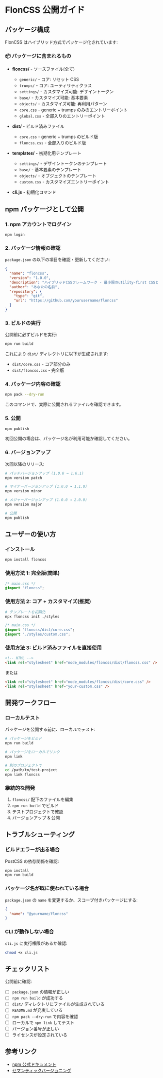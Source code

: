 # FlonCSS 公開ガイド

## パッケージ構成

FlonCSS はハイブリッド方式でパッケージ化されています:

### 📦 パッケージに含まれるもの

- **floncss/** - ソースファイル(全て)

  - `generic/` - コア: リセット CSS
  - `trumps/` - コア: ユーティリティクラス
  - `settings/` - カスタマイズ可能: デザイントークン
  - `base/` - カスタマイズ可能: 基本要素
  - `objects/` - カスタマイズ可能: 再利用パターン
  - `core.css` - generic + trumps のみのエントリーポイント
  - `global.css` - 全部入りのエントリーポイント

- **dist/** - ビルド済みファイル

  - `core.css` - generic + trumps のビルド版
  - `floncss.css` - 全部入りのビルド版

- **templates/** - 初期化用テンプレート

  - `settings/` - デザイントークンのテンプレート
  - `base/` - 基本要素のテンプレート
  - `objects/` - オブジェクトのテンプレート
  - `custom.css` - カスタマイズエントリーポイント

- **cli.js** - 初期化コマンド

## npm パッケージとして公開

### 1. npm アカウントでログイン

```bash
npm login
```

### 2. パッケージ情報の確認

`package.json` の以下の項目を確認・更新してください:

```json
{
  "name": "floncss",
  "version": "1.0.0",
  "description": "ハイブリッドCSSフレームワーク - 最小限のutility-first CSSとITCSSベースのstyle設計",
  "author": "あなたの名前",
  "repository": {
    "type": "git",
    "url": "https://github.com/yourusername/floncss"
  }
}
```

### 3. ビルドの実行

公開前に必ずビルドを実行:

```bash
npm run build
```

これにより `dist/` ディレクトリに以下が生成されます:

- `dist/core.css` - コア部分のみ
- `dist/floncss.css` - 完全版

### 4. パッケージ内容の確認

```bash
npm pack --dry-run
```

このコマンドで、実際に公開されるファイルを確認できます。

### 5. 公開

```bash
npm publish
```

初回公開の場合は、パッケージ名が利用可能か確認してください。

### 6. バージョンアップ

次回以降のリリース:

```bash
# パッチバージョンアップ (1.0.0 → 1.0.1)
npm version patch

# マイナーバージョンアップ (1.0.0 → 1.1.0)
npm version minor

# メジャーバージョンアップ (1.0.0 → 2.0.0)
npm version major

# 公開
npm publish
```

## ユーザーの使い方

### インストール

```bash
npm install floncss
```

### 使用方法 1: 完全版(簡単)

```css
/* main.css */
@import "floncss";
```

### 使用方法 2: コア + カスタマイズ(推奨)

```bash
# テンプレートを初期化
npx floncss init ./styles
```

```css
/* main.css */
@import "floncss/dist/core.css";
@import "./styles/custom.css";
```

### 使用方法 3: ビルド済みファイルを直接使用

```html
<!-- HTML -->
<link rel="stylesheet" href="node_modules/floncss/dist/floncss.css" />
```

または

```html
<link rel="stylesheet" href="node_modules/floncss/dist/core.css" />
<link rel="stylesheet" href="your-custom.css" />
```

## 開発ワークフロー

### ローカルテスト

パッケージを公開する前に、ローカルでテスト:

```bash
# パッケージをビルド
npm run build

# パッケージをローカルでリンク
npm link

# 別のプロジェクトで
cd /path/to/test-project
npm link floncss
```

### 継続的な開発

1. `floncss/` 配下のファイルを編集
2. `npm run build` でビルド
3. テストプロジェクトで確認
4. バージョンアップ & 公開

## トラブルシューティング

### ビルドエラーが出る場合

PostCSS の依存関係を確認:

```bash
npm install
npm run build
```

### パッケージ名が既に使われている場合

`package.json` の `name` を変更するか、スコープ付きパッケージにする:

```json
{
  "name": "@yourname/floncss"
}
```

### CLI が動作しない場合

`cli.js` に実行権限があるか確認:

```bash
chmod +x cli.js
```

## チェックリスト

公開前に確認:

- [ ] `package.json` の情報が正しい
- [ ] `npm run build` が成功する
- [ ] `dist/` ディレクトリにファイルが生成されている
- [ ] `README.md` が充実している
- [ ] `npm pack --dry-run` で内容を確認
- [ ] ローカルで `npm link` してテスト
- [ ] バージョン番号が正しい
- [ ] ライセンスが設定されている

## 参考リンク

- [npm 公式ドキュメント](https://docs.npmjs.com/cli/v8/commands/npm-publish)
- [セマンティックバージョニング](https://semver.org/lang/ja/)
